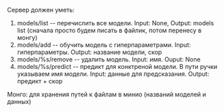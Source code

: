 Сервер должен уметь:

1) models/list -- перечислить все модели. Input: None, Output: models list (сначала просто будем писать в файлик, потом перенесу в монгу)
2) models/add -- обучить модель с гиперпараметрами. Input: гиперпараметры. Output: название модели, скор
3) models/%s/remove -- удалить модель. Input: имя. Ouput: None
4) models/%s/predict -- предикт для конктреной модели. В пути ручки указываем имя модели. Input: данные для предсказания. Output: предикт + скор



Монго: для хранения путей к файлам в минио (названий моделей и данных)

